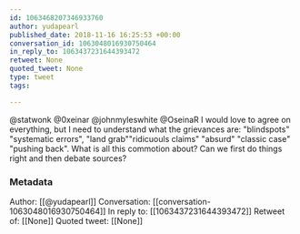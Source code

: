 ```yaml
---
id: 1063468207346933760
author: yudapearl
published_date: 2018-11-16 16:25:53 +00:00
conversation_id: 1063048016930750464
in_reply_to: 1063437231644393472
retweet: None
quoted_tweet: None
type: tweet
tags:

---
```


@statwonk @0xeinar @johnmyleswhite @OseinaR I would love to agree on everything, but I need to understand what the grievances are: "blindspots" "systematic errors", "land grab""ridicuouls claims" "absurd" "classic case" "pushing back". What is all this commotion
about? Can we first do things right and then debate sources?

### Metadata

Author: [[@yudapearl]]
Conversation: [[conversation-1063048016930750464]]
In reply to: [[1063437231644393472]]
Retweet of: [[None]]
Quoted tweet: [[None]]
